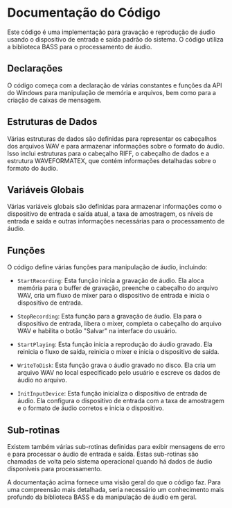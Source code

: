 # Documentação do Código

Este código é uma implementação para gravação e reprodução de áudio usando o dispositivo de entrada e saída padrão do sistema. O código utiliza a biblioteca BASS para o processamento de áudio.

## Declarações

O código começa com a declaração de várias constantes e funções da API do Windows para manipulação de memória e arquivos, bem como para a criação de caixas de mensagem.

## Estruturas de Dados

Várias estruturas de dados são definidas para representar os cabeçalhos dos arquivos WAV e para armazenar informações sobre o formato do áudio. Isso inclui estruturas para o cabeçalho RIFF, o cabeçalho de dados e a estrutura WAVEFORMATEX, que contém informações detalhadas sobre o formato do áudio.

## Variáveis Globais

Várias variáveis globais são definidas para armazenar informações como o dispositivo de entrada e saída atual, a taxa de amostragem, os níveis de entrada e saída e outras informações necessárias para o processamento de áudio.

## Funções

O código define várias funções para manipulação de áudio, incluindo:

- `StartRecording`: Esta função inicia a gravação de áudio. Ela aloca memória para o buffer de gravação, preenche o cabeçalho do arquivo WAV, cria um fluxo de mixer para o dispositivo de entrada e inicia o dispositivo de entrada.

- `StopRecording`: Esta função para a gravação de áudio. Ela para o dispositivo de entrada, libera o mixer, completa o cabeçalho do arquivo WAV e habilita o botão "Salvar" na interface do usuário.

- `StartPlaying`: Esta função inicia a reprodução do áudio gravado. Ela reinicia o fluxo de saída, reinicia o mixer e inicia o dispositivo de saída.

- `WriteToDisk`: Esta função grava o áudio gravado no disco. Ela cria um arquivo WAV no local especificado pelo usuário e escreve os dados de áudio no arquivo.

- `InitInputDevice`: Esta função inicializa o dispositivo de entrada de áudio. Ela configura o dispositivo de entrada com a taxa de amostragem e o formato de áudio corretos e inicia o dispositivo.

## Sub-rotinas

Existem também várias sub-rotinas definidas para exibir mensagens de erro e para processar o áudio de entrada e saída. Estas sub-rotinas são chamadas de volta pelo sistema operacional quando há dados de áudio disponíveis para processamento.

A documentação acima fornece uma visão geral do que o código faz. Para uma compreensão mais detalhada, seria necessário um conhecimento mais profundo da biblioteca BASS e da manipulação de áudio em geral.